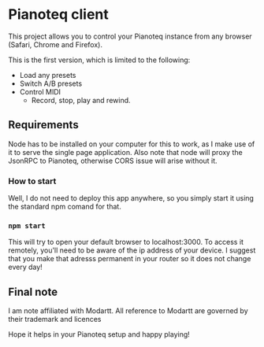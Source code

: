 # Pianoteq client

This project allows you to control your Pianoteq instance from any browser (Safari, Chrome and Firefox).

This is the first version, which is limited to the following:

* Load any presets
* Switch A/B presets
* Control MIDI
    * Record, stop, play and rewind.

## Requirements

Node has to be installed on your computer for this to work, as I make use of it to serve the single page application.  Also note that node will proxy the JsonRPC to Pianoteq, otherwise CORS issue will arise without it.

### How to start
Well, I do not need to deploy this app anywhere, so you simply start it using the standard npm comand for that.

### `npm start`
This will try to open your default browser to localhost:3000.  To access it remotely, you'll need to be aware of the ip address of your device.  I suggest that you make that adresss permanent in your router so it does not change every day!

## Final note
I am note affiliated with Modartt.  All reference to Modartt are governed by their trademark and licences

Hope it helps in your Pianoteq setup and happy playing!